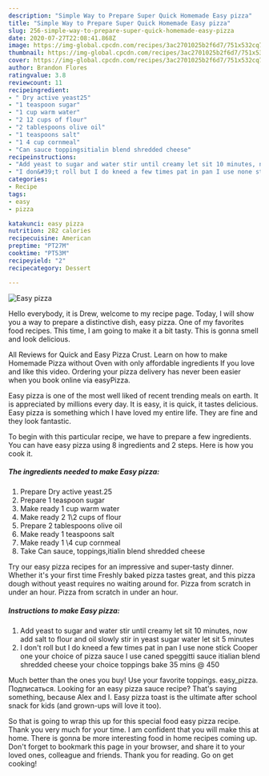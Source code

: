 ```yaml
---
description: "Simple Way to Prepare Super Quick Homemade Easy pizza"
title: "Simple Way to Prepare Super Quick Homemade Easy pizza"
slug: 256-simple-way-to-prepare-super-quick-homemade-easy-pizza
date: 2020-07-27T22:08:41.868Z
image: https://img-global.cpcdn.com/recipes/3ac2701025b2f6d7/751x532cq70/easy-pizza-recipe-main-photo.jpg
thumbnail: https://img-global.cpcdn.com/recipes/3ac2701025b2f6d7/751x532cq70/easy-pizza-recipe-main-photo.jpg
cover: https://img-global.cpcdn.com/recipes/3ac2701025b2f6d7/751x532cq70/easy-pizza-recipe-main-photo.jpg
author: Brandon Flores
ratingvalue: 3.8
reviewcount: 11
recipeingredient:
- " Dry active yeast25"
- "1 teaspoon sugar"
- "1 cup warm water"
- "2 12 cups of flour"
- "2 tablespoons olive oil"
- "1 teaspoons salt"
- "1 4 cup cornmeal"
- "Can sauce toppingsitialin blend shredded cheese"
recipeinstructions:
- "Add yeast to sugar and water stir until creamy let sit 10 minutes, now add salt to flour and oil slowly stir in yeast sugar water let sit 5 minutes"
- "I don&#39;t roll but I do kneed a few times pat in pan I use none stick Cooper one your choice of pizza sauce I use caned speggitti sauce itialian blend shredded cheese your choice toppings bake 35 mins @ 450"
categories:
- Recipe
tags:
- easy
- pizza

katakunci: easy pizza 
nutrition: 282 calories
recipecuisine: American
preptime: "PT27M"
cooktime: "PT53M"
recipeyield: "2"
recipecategory: Dessert

---
```



![Easy pizza](https://img-global.cpcdn.com/recipes/3ac2701025b2f6d7/751x532cq70/easy-pizza-recipe-main-photo.jpg)

Hello everybody, it is Drew, welcome to my recipe page. Today, I will show you a way to prepare a distinctive dish, easy pizza. One of my favorites food recipes. This time, I am going to make it a bit tasty. This is gonna smell and look delicious.

All Reviews for Quick and Easy Pizza Crust. Learn on how to make Homemade Pizza without Oven with only affordable ingredients If you love and like this video. Ordering your pizza delivery has never been easier when you book online via easyPizza.

Easy pizza is one of the most well liked of recent trending meals on earth. It is appreciated by millions every day. It is easy, it is quick, it tastes delicious. Easy pizza is something which I have loved my entire life. They are fine and they look fantastic.


To begin with this particular recipe, we have to prepare a few ingredients. You can have easy pizza using 8 ingredients and 2 steps. Here is how you cook it.

<!--inarticleads1-->

##### The ingredients needed to make Easy pizza:

1. Prepare  Dry active yeast.25
1. Prepare 1 teaspoon sugar
1. Make ready 1 cup warm water
1. Make ready 2 1\2 cups of flour
1. Prepare 2 tablespoons olive oil
1. Make ready 1 teaspoons salt
1. Make ready 1 \4 cup cornmeal
1. Take Can sauce, toppings,itialin blend shredded cheese


Try our easy pizza recipes for an impressive and super-tasty dinner. Whether it&#39;s your first time Freshly baked pizza tastes great, and this pizza dough without yeast requires no waiting around for. Pizza from scratch in under an hour. Pizza from scratch in under an hour. 

<!--inarticleads2-->

##### Instructions to make Easy pizza:

1. Add yeast to sugar and water stir until creamy let sit 10 minutes, now add salt to flour and oil slowly stir in yeast sugar water let sit 5 minutes
1. I don&#39;t roll but I do kneed a few times pat in pan I use none stick Cooper one your choice of pizza sauce I use caned speggitti sauce itialian blend shredded cheese your choice toppings bake 35 mins @ 450


Much better than the ones you buy! Use your favorite toppings. easy_pizza. Подписаться. Looking for an easy pizza sauce recipe? That&#39;s saying something, because Alex and I. Easy pizza toast is the ultimate after school snack for kids (and grown-ups will love it too). 

So that is going to wrap this up for this special food easy pizza recipe. Thank you very much for your time. I am confident that you will make this at home. There is gonna be more interesting food in home recipes coming up. Don't forget to bookmark this page in your browser, and share it to your loved ones, colleague and friends. Thank you for reading. Go on get cooking!
